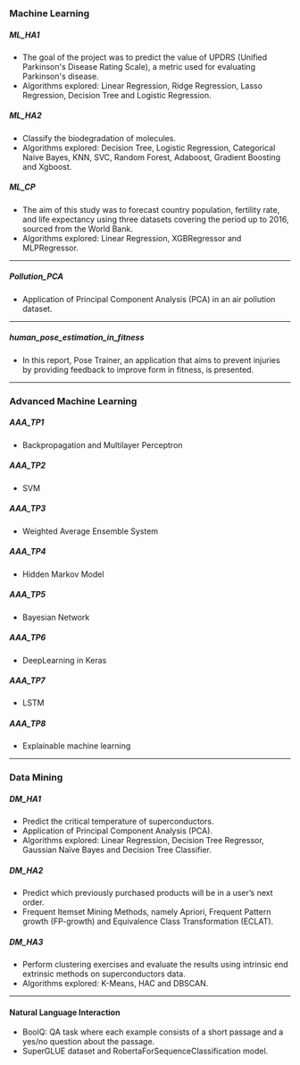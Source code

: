 ### Machine Learning 

##### ML_HA1
- The goal of the project was to predict the value of  UPDRS (Unified Parkinson's Disease Rating Scale), a metric used for evaluating Parkinson's disease.
- Algorithms explored: Linear Regression, Ridge Regression, Lasso Regression, Decision Tree and Logistic Regression.

##### ML_HA2
- Classify the biodegradation of molecules.
- Algorithms explored: Decision Tree, Logistic Regression, Categorical Naive Bayes, KNN, SVC, Random Forest, Adaboost, Gradient Boosting and Xgboost.

##### ML_CP
- The aim of this study was to forecast country population, fertility rate, and life expectancy using three datasets covering the period up to 2016, sourced from the World Bank.
- Algorithms explored: Linear Regression, XGBRegressor and MLPRegressor.

---

##### Pollution_PCA 
- Application of Principal Component Analysis (PCA) in an air pollution dataset.

---

##### human_pose_estimation_in_fitness
- In this report, Pose Trainer, an application that aims to prevent injuries by providing feedback to improve form in fitness, is presented.

---

### Advanced Machine Learning

##### AAA_TP1
- Backpropagation and Multilayer Perceptron

##### AAA_TP2
- SVM

##### AAA_TP3
- Weighted Average Ensemble System

##### AAA_TP4
- Hidden Markov Model

##### AAA_TP5
- Bayesian Network

##### AAA_TP6
- DeepLearning in Keras

##### AAA_TP7
- LSTM

##### AAA_TP8
- Explainable machine learning

---

### Data Mining

##### DM_HA1
- Predict the critical temperature of superconductors.
- Application of Principal Component Analysis (PCA).
- Algorithms explored: Linear Regression, Decision Tree Regressor, Gaussian Naïve Bayes and Decision Tree Classifier.

##### DM_HA2
- Predict which previously purchased products will be in a user’s next order.
- Frequent Itemset Mining Methods, namely Apriori, Frequent Pattern growth (FP-growth) and Equivalence Class Transformation (ECLAT).

##### DM_HA3
- Perform clustering exercises and evaluate the results using intrinsic end extrinsic methods on superconductors data.
- Algorithms explored: K-Means, HAC and DBSCAN.

---

#### Natural Language Interaction

- BoolQ: QA task where each example consists of a short passage and a yes/no question about the passage.
- SuperGLUE dataset and RobertaForSequenceClassification model.
